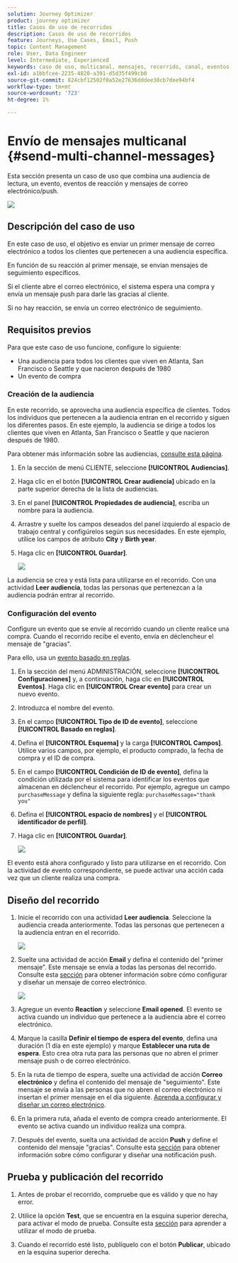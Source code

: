 ```yaml
---
solution: Journey Optimizer
product: journey optimizer
title: Casos de uso de recorridos
description: Casos de uso de recorridos
feature: Journeys, Use Cases, Email, Push
topic: Content Management
role: User, Data Engineer
level: Intermediate, Experienced
keywords: caso de uso, multicanal, mensajes, recorrido, canal, eventos, push
exl-id: a1bbfcee-2235-4820-a391-d5d35f499cb0
source-git-commit: 824cbf12502f0a52e27636dddee38cb7dee94bf4
workflow-type: tm+mt
source-wordcount: '723'
ht-degree: 1%

---
```


# Envío de mensajes multicanal {#send-multi-channel-messages}

Esta sección presenta un caso de uso que combina una audiencia de lectura, un evento, eventos de reacción y mensajes de correo electrónico/push.

![](assets/jo-uc1.png)

## Descripción del caso de uso

En este caso de uso, el objetivo es enviar un primer mensaje de correo electrónico a todos los clientes que pertenecen a una audiencia específica.

En función de su reacción al primer mensaje, se envían mensajes de seguimiento específicos.

Si el cliente abre el correo electrónico, el sistema espera una compra y envía un mensaje push para darle las gracias al cliente.

Si no hay reacción, se envía un correo electrónico de seguimiento.

## Requisitos previos

Para que este caso de uso funcione, configure lo siguiente:

* Una audiencia para todos los clientes que viven en Atlanta, San Francisco o Seattle y que nacieron después de 1980
* Un evento de compra

### Creación de la audiencia

En este recorrido, se aprovecha una audiencia específica de clientes. Todos los individuos que pertenecen a la audiencia entran en el recorrido y siguen los diferentes pasos. En este ejemplo, la audiencia se dirige a todos los clientes que viven en Atlanta, San Francisco o Seattle y que nacieron después de 1980.

Para obtener más información sobre las audiencias, [consulte esta página](../audience/about-audiences.md).

1. En la sección de menú CLIENTE, seleccione **[!UICONTROL Audiencias]**.
1. Haga clic en el botón **[!UICONTROL Crear audiencia]** ubicado en la parte superior derecha de la lista de audiencias.
1. En el panel **[!UICONTROL Propiedades de audiencia]**, escriba un nombre para la audiencia.
1. Arrastre y suelte los campos deseados del panel izquierdo al espacio de trabajo central y configúrelos según sus necesidades. En este ejemplo, utilice los campos de atributo **City** y **Birth year**.
1. Haga clic en **[!UICONTROL Guardar]**.

   ![](assets/add-attributes.png)

La audiencia se crea y está lista para utilizarse en el recorrido. Con una actividad **Leer audiencia**, todas las personas que pertenezcan a la audiencia podrán entrar al recorrido.

### Configuración del evento

Configure un evento que se envíe al recorrido cuando un cliente realice una compra. Cuando el recorrido recibe el evento, envía en déclencheur el mensaje de &quot;gracias&quot;.

Para ello, usa un [evento basado en reglas](../event/about-events.md).

1. En la sección del menú ADMINISTRACIÓN, seleccione **[!UICONTROL Configuraciones]** y, a continuación, haga clic en **[!UICONTROL Eventos]**. Haga clic en **[!UICONTROL Crear evento]** para crear un nuevo evento.

1. Introduzca el nombre del evento.

1. En el campo **[!UICONTROL Tipo de ID de evento]**, seleccione **[!UICONTROL Basado en reglas]**.

1. Defina el **[!UICONTROL Esquema]** y la carga **[!UICONTROL Campos]**. Utilice varios campos, por ejemplo, el producto comprado, la fecha de compra y el ID de compra.

1. En el campo **[!UICONTROL Condición de ID de evento]**, defina la condición utilizada por el sistema para identificar los eventos que almacenan en déclencheur el recorrido. Por ejemplo, agregue un campo `purchaseMessage` y defina la siguiente regla: `purchaseMessage="thank you"`

1. Defina el **[!UICONTROL espacio de nombres]** y el **[!UICONTROL identificador de perfil]**.

1. Haga clic en **[!UICONTROL Guardar]**.

   ![](assets/jo-uc2.png)

El evento está ahora configurado y listo para utilizarse en el recorrido. Con la actividad de evento correspondiente, se puede activar una acción cada vez que un cliente realiza una compra.

## Diseño del recorrido

1. Inicie el recorrido con una actividad **Leer audiencia**. Seleccione la audiencia creada anteriormente. Todas las personas que pertenecen a la audiencia entran en el recorrido.

   ![](assets/jo-uc4.png)

1. Suelte una actividad de acción **Email** y defina el contenido del &quot;primer mensaje&quot;. Este mensaje se envía a todas las personas del recorrido. Consulte esta [sección](../email/create-email.md) para obtener información sobre cómo configurar y diseñar un mensaje de correo electrónico.

   ![](assets/jo-uc5.png)

1. Agregue un evento **Reaction** y seleccione **Email opened**. El evento se activa cuando un individuo que pertenece a la audiencia abre el correo electrónico.

1. Marque la casilla **Definir el tiempo de espera del evento**, defina una duración (1 día en este ejemplo) y marque **Establecer una ruta de espera**. Esto crea otra ruta para las personas que no abren el primer mensaje push o de correo electrónico.

1. En la ruta de tiempo de espera, suelte una actividad de acción **Correo electrónico** y defina el contenido del mensaje de &quot;seguimiento&quot;. Este mensaje se envía a las personas que no abren el correo electrónico ni insertan el primer mensaje en el día siguiente. [Aprenda a configurar y diseñar un correo electrónico](../email/create-email.md).

1. En la primera ruta, añada el evento de compra creado anteriormente. El evento se activa cuando un individuo realiza una compra.

1. Después del evento, suelta una actividad de acción **Push** y define el contenido del mensaje &quot;gracias&quot;. Consulte esta [sección](../push/create-push.md) para obtener información sobre cómo configurar y diseñar una notificación push.

## Prueba y publicación del recorrido

1. Antes de probar el recorrido, compruebe que es válido y que no hay error.

1. Utilice la opción **Test**, que se encuentra en la esquina superior derecha, para activar el modo de prueba. Consulte esta [sección](testing-the-journey.md) para aprender a utilizar el modo de prueba.

1. Cuando el recorrido esté listo, publíquelo con el botón **Publicar**, ubicado en la esquina superior derecha.
